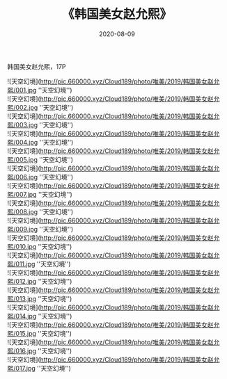 ﻿---
layout: post
title:  《韩国美女赵允熙》
date:   2020-08-09
img: http://pic.660000.xyz/Cloud189/photo/唯美/2019/韩国美女赵允熙/000.jpg
categories: [美女, 清纯, 唯美]
---

韩国美女赵允熙，17P



![天空幻境](http://pic.660000.xyz/Cloud189/photo/唯美/2019/韩国美女赵允熙/001.jpg ''天空幻境'') <br>
![天空幻境](http://pic.660000.xyz/Cloud189/photo/唯美/2019/韩国美女赵允熙/002.jpg ''天空幻境'') <br>
![天空幻境](http://pic.660000.xyz/Cloud189/photo/唯美/2019/韩国美女赵允熙/003.jpg ''天空幻境'') <br>
![天空幻境](http://pic.660000.xyz/Cloud189/photo/唯美/2019/韩国美女赵允熙/004.jpg ''天空幻境'') <br>
![天空幻境](http://pic.660000.xyz/Cloud189/photo/唯美/2019/韩国美女赵允熙/005.jpg ''天空幻境'') <br>
![天空幻境](http://pic.660000.xyz/Cloud189/photo/唯美/2019/韩国美女赵允熙/006.jpg ''天空幻境'') <br>
![天空幻境](http://pic.660000.xyz/Cloud189/photo/唯美/2019/韩国美女赵允熙/007.jpg ''天空幻境'') <br>
![天空幻境](http://pic.660000.xyz/Cloud189/photo/唯美/2019/韩国美女赵允熙/008.jpg ''天空幻境'') <br>
![天空幻境](http://pic.660000.xyz/Cloud189/photo/唯美/2019/韩国美女赵允熙/009.jpg ''天空幻境'') <br>
![天空幻境](http://pic.660000.xyz/Cloud189/photo/唯美/2019/韩国美女赵允熙/010.jpg ''天空幻境'') <br>
![天空幻境](http://pic.660000.xyz/Cloud189/photo/唯美/2019/韩国美女赵允熙/011.jpg ''天空幻境'') <br>
![天空幻境](http://pic.660000.xyz/Cloud189/photo/唯美/2019/韩国美女赵允熙/012.jpg ''天空幻境'') <br>
![天空幻境](http://pic.660000.xyz/Cloud189/photo/唯美/2019/韩国美女赵允熙/013.jpg ''天空幻境'') <br>
![天空幻境](http://pic.660000.xyz/Cloud189/photo/唯美/2019/韩国美女赵允熙/014.jpg ''天空幻境'') <br>
![天空幻境](http://pic.660000.xyz/Cloud189/photo/唯美/2019/韩国美女赵允熙/015.jpg ''天空幻境'') <br>
![天空幻境](http://pic.660000.xyz/Cloud189/photo/唯美/2019/韩国美女赵允熙/016.jpg ''天空幻境'') <br>
![天空幻境](http://pic.660000.xyz/Cloud189/photo/唯美/2019/韩国美女赵允熙/017.jpg ''天空幻境'') <br>